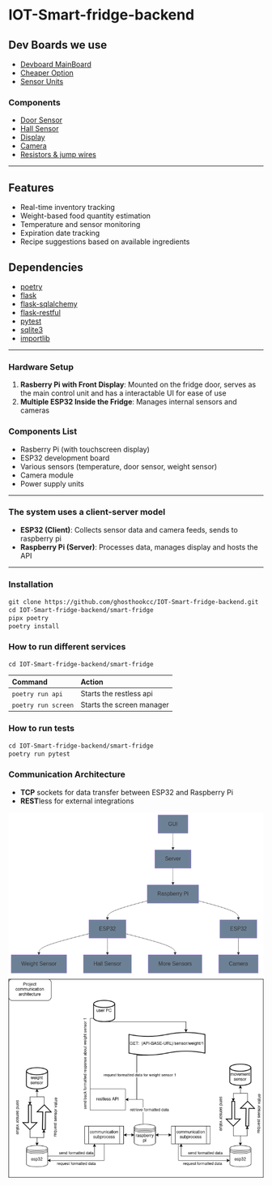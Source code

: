 # IOT-Smart-fridge-backend

## Dev Boards we use 

* [Devboard MainBoard](https://www.raspberrypi.com/products/raspberry-pi-5/)
* [Cheaper Option](https://www.raspberrypi.com/)
* [Sensor Units](https://www.espressif.com/en/products/socs/esp32)
### Components
* [Door Sensor](https://www.kjell.com/se/produkter/smarta-hem/smarta-sensorer/smarta-magnetkontakter/tp-link-tapo-t110-magnetsensor-p65257)
* [Hall Sensor](https://www.elfa.se/sv/givare/hall-och-reed-sensorer/halleffektsensorer/c/cat-DNAV_PL_130601)
* [Display](https://www.amazon.se/s?k=Raspberry+Pi+Screen+7+inch+DSI+Touch+Screen&crid=3PAK537A9J8W&sprefix=raspberry+pi+screen+7+inch+dsi+touch+screen%2Caps%2C117&ref=nb_sb_noss)
* [Camera](https://www.electrokit.com/en/esp32-cam-utvecklingskort-med-wifi-och-kamera)
* [Resistors & jump wires](https://www.digikey.se/?gclsrc=aw.ds&&utm_adgroup=General&utm_source=google&utm_medium=cpc&utm_campaign=SE_Brand_Digi-Key&utm_term=digikey&productid=&utm_content=General&utm_id=go_cmp-237650306_adg-13837730786_ad-535737722073_kwd-13013986_dev-c_ext-_prd-_sig-Cj0KCQiA4-y8BhC3ARIsAHmjC_HThvmMRlUaWEhMMsr9w_Qud-Xe6K-GQS8t3ySLGSlWILlTkvvRQnoaAhxAEALw_wcB&gad_source=1&gclid=Cj0KCQiA4-y8BhC3ARIsAHmjC_HThvmMRlUaWEhMMsr9w_Qud-Xe6K-GQS8t3ySLGSlWILlTkvvRQnoaAhxAEALw_wcB&gclsrc=aw.ds)


*** ***

## Features

* Real-time inventory tracking
* Weight-based food quantity estimation
* Temperature and sensor monitoring
* Expiration date tracking
* Recipe suggestions based on available ingredients

## Dependencies
* [poetry](https://python-poetry.org/)
* [flask](https://flask.palletsprojects.com/en/stable/)
* [flask-sqlalchemy](https://flask-sqlalchemy.readthedocs.io/en/stable/)
* [flask-restful](https://flask-restful.readthedocs.io/en/latest/)
* [pytest](https://docs.pytest.org/en/stable/)
* [sqlite3](https://www.sqlite.org/)
* [importlib](https://docs.python.org/3/library/importlib.html)


*** ***


### Hardware Setup

1. **Rasberry Pi with Front Display**: Mounted on the fridge door, serves as the main control unit and has a interactable UI for ease of use 
2. **Multiple ESP32 Inside the Fridge**: Manages internal sensors and cameras

### Components List


* Rasberry Pi (with touchscreen display)
* ESP32 development board
* Various sensors (temperature, door sensor, weight sensor)
* Camera module
* Power supply units


*** ***


### The system uses a client-server model

* **ESP32 (Client)**: Collects sensor data and camera feeds, sends to raspberry pi
* **Raspberry Pi (Server)**: Processes data, manages display and hosts the API


*** *** 


### Installation
```
git clone https://github.com/ghosthookcc/IOT-Smart-fridge-backend.git
cd IOT-Smart-fridge-backend/smart-fridge
pipx poetry
poetry install
```

### How to run different services 
```
cd IOT-Smart-fridge-backend/smart-fridge
```

| Command                   | Action                    |
| :------------------------ | :------------------------ |
| `poetry run api`          | Starts the restless api   |
| `poetry run screen`       | Starts the screen manager |


### How to run tests
```
cd IOT-Smart-fridge-backend/smart-fridge
poetry run pytest
```

### Communication Architecture
* **TCP** sockets for data transfer between ESP32 and Raspberry Pi
* **REST**less for external integrations

![Described Topology Architecture](Diagram.png "Topology Architecture")
![Described Communication Architecture](IOT-Smart-fridge.drawio.png "Communication Architecture")
